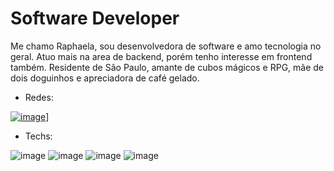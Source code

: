 # Software Developer
Me chamo Raphaela, sou desenvolvedora de software e amo tecnologia no geral. Atuo mais na area de backend, porém tenho interesse em frontend também. Residente de São Paulo, amante de cubos mágicos e RPG, mãe de dois doguinhos e apreciadora de café gelado.

- Redes:

[![image](https://img.shields.io/badge/Medium-12100E?style=for-the-badge&logo=medium&logoColor=white)](https://raphaelabaldi.medium.com)]

- Techs:

![image](https://img.shields.io/badge/Node.js-43853D?style=for-the-badge&logo=node.js&logoColor=white)
![image](https://img.shields.io/badge/TypeScript-007ACC?style=for-the-badge&logo=typescript&logoColor=white)
![image](https://img.shields.io/badge/Python-3776AB?style=for-the-badge&logo=python&logoColor=white)
![image](https://img.shields.io/badge/React-20232A?style=for-the-badge&logo=react&logoColor=61DAFB)

